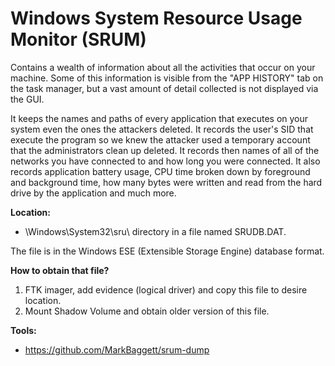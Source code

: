 # Windows System Resource Usage Monitor (SRUM) 

Contains a wealth of information about all the activities that occur on your machine. Some of this information is visible from the "APP HISTORY" tab on the task manager, but a vast amount of detail collected is not displayed via the GUI. 

It keeps the names and paths of every application that executes on your system even the ones the attackers deleted. It records the user's SID that execute the program so we knew the attacker used a temporary account that the administrators clean up deleted. It records then names of all of the networks you have connected to and how long you were connected. It also records application battery usage, CPU time broken down by foreground and background time, how many bytes were written and read from the hard drive by the application and much more. 

**Location:**

- \Windows\System32\sru\ directory in a file named SRUDB.DAT.

The file is in the Windows ESE (Extensible Storage Engine) database format. 

**How to obtain that file?**

1. FTK imager, add evidence (logical driver) and copy this file to desire location. 
2. Mount Shadow Volume and obtain older version of this file.

**Tools:**

- https://github.com/MarkBaggett/srum-dump
